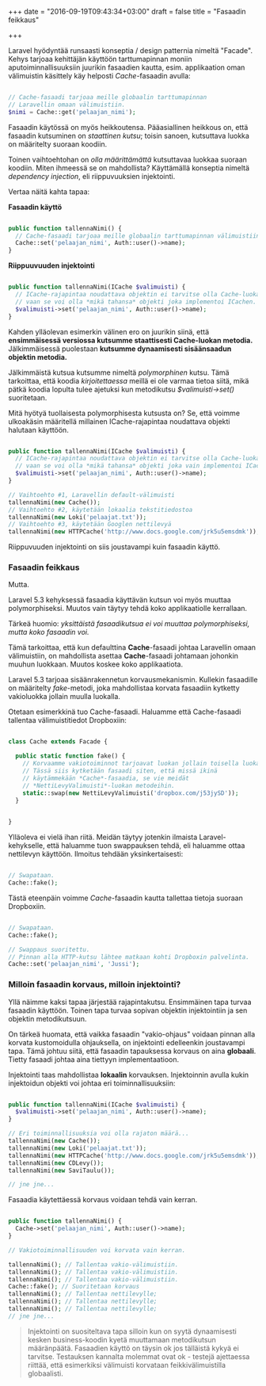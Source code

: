 +++
date = "2016-09-19T09:43:34+03:00"
draft = false
title = "Fasaadin feikkaus"

+++

Laravel hyödyntää runsaasti konseptia / design patternia nimeltä "Facade". Kehys tarjoaa kehittäjän käyttöön tarttumapinnan moniin aputoiminnallisuuksiin juurikin fasaadien kautta, esim. applikaation oman välimuistin käsittely käy helposti *Cache*-fasaadin avulla:

```php

// Cache-fasaadi tarjoaa meille globaalin tarttumapinnan 
// Laravellin omaan välimuistiin.
$nimi = Cache::get('pelaajan_nimi');

```

Fasaadin käytössä on myös heikkoutensa. Pääasiallinen heikkous on, että fasaadin kutsuminen on *staattinen kutsu*; toisin sanoen, kutsuttava luokka on määritelty suoraan koodiin. 

Toinen vaihtoehtohan on *olla määrittämättä* kutsuttavaa luokkaa suoraan koodiin. Miten ihmeessä se on mahdollista? Käyttämällä konseptia nimeltä *dependency injection*, eli riippuvuuksien injektointi.

Vertaa näitä kahta tapaa:

**Fasaadin käyttö**

```php

public function tallennaNimi() {
  // Cache-fasaadi tarjoaa meille globaalin tarttumapinnan välimuistiin.
  Cache::set('pelaajan_nimi', Auth::user()->name);	
}

```

**Riippuuvuuden injektointi**

```php

public function tallennaNimi(ICache $valimuisti) {
  // ICache-rajapintaa noudattava objektin ei tarvitse olla Cache-luokasta,
  // vaan se voi olla *mikä tahansa* objekti joka implementoi ICachen.
  $valimuisti->set('pelaajan_nimi', Auth::user()->name);	
}

```

Kahden ylläolevan esimerkin välinen ero on juurikin siinä, että **ensimmäisessä versiossa kutsumme staattisesti Cache-luokan metodia.** Jälkimmäisessä puolestaan **kutsumme dynaamisesti sisäänsaadun objektin metodia.**

Jälkimmäistä kutsua kutsumme nimeltä *polymorphinen* kutsu. Tämä tarkoittaa, että koodia *kirjoitettaessa* meillä ei ole varmaa tietoa siitä, mikä pätkä koodia lopulta tulee ajetuksi kun metodikutsu *$valimuisti->set()* suoritetaan.

Mitä hyötyä tuollaisesta polymorphisesta kutsusta on? Se, että voimme ulkoakäsin määritellä millainen ICache-rajapintaa noudattava objekti halutaan käyttöön.

```php

public function tallennaNimi(ICache $valimuisti) {
  // ICache-rajapintaa noudattava objektin ei tarvitse olla Cache-luokasta,
  // vaan se voi olla *mikä tahansa* objekti joka vain implementoi ICachen.
  $valimuisti->set('pelaajan_nimi', Auth::user()->name);	
}

// Vaihtoehto #1, Laravellin default-välimuisti
tallennaNimi(new Cache());
// Vaihtoehto #2, käytetään lokaalia tekstitiedostoa
tallennaNimi(new Loki('pelaajat.txt'));
// Vaihtoehto #3, käytetään Googlen nettilevyä
tallennaNimi(new HTTPCache('http://www.docs.google.com/jrk5u5emsdmk'));

```

Riippuvuuden injektointi on siis joustavampi kuin fasaadin käyttö. 

### Fasaadin feikkaus

Mutta.

Laravel 5.3 kehyksessä fasaadia käyttävän kutsun voi myös muuttaa polymorphiseksi. Muutos vain täytyy tehdä koko applikaatiolle kerrallaan. 

Tärkeä huomio: *yksittäistä fasaadikutsua ei voi muuttaa polymorphiseksi, mutta koko fasaadin voi.*

Tämä tarkoittaa, että kun defaulttina **Cache**-fasaadi johtaa Laravellin omaan välimuistiin, on mahdollista asettaa **Cache**-fasaadi johtamaan johonkin muuhun luokkaan. Muutos koskee koko applikaatiota.

Laravel 5.3 tarjoaa sisäänrakennetun korvausmekanismin. Kullekin fasaadille on määritelty *fake*-metodi, joka mahdollistaa korvata fasaadiin kytketty vakioluokka jollain muulla luokalla.

Otetaan esimerkkinä tuo Cache-fasaadi. Haluamme että Cache-fasaadi tallentaa välimuistitiedot Dropboxiin:

```php

class Cache extends Facade {

  public static function fake() {
    // Korvaamme vakiotoiminnot tarjoavat luokan jollain toisella luokalla.
    // Tässä siis kytketään fasaadi siten, että missä ikinä
    // käytämmekään *Cache*-fasaadia, se vie meidät 
    // *NettiLevyValimuisti*-luokan metodeihin.
    static::swap(new NettiLevyValimuisti('dropbox.com/j53jySD'));
  }
	

}

```

Ylläoleva ei vielä ihan riitä. Meidän täytyy jotenkin ilmaista Laravel-kehykselle, että haluamme tuon swappauksen tehdä, eli haluamme ottaa nettilevyn käyttöön. Ilmoitus tehdään yksinkertaisesti:

```php

// Swapataan.
Cache::fake();

```

Tästä eteenpäin voimme *Cache*-fasaadin kautta tallettaa tietoja suoraan Dropboxiin.

```php

// Swapataan.
Cache::fake();

// Swappaus suoritettu.
// Pinnan alla HTTP-kutsu lähtee matkaan kohti Dropboxin palvelinta.
Cache::set('pelaajan_nimi', 'Jussi'); 

```

### Milloin fasaadin korvaus, milloin injektointi?

Yllä näimme kaksi tapaa järjestää rajapintakutsu. Ensimmäinen tapa turvaa fasaadin käyttöön. Toinen tapa turvaa sopivan objektin injektointiin ja sen objektin metodikutsuun.

On tärkeä huomata, että vaikka fasaadin "vakio-ohjaus" voidaan pinnan alla korvata kustomoidulla ohjauksella, on injektointi edelleenkin joustavampi tapa. Tämä johtuu siitä, että fasaadin tapauksessa korvaus on aina **globaali**. Tietty fasaadi johtaa aina tiettyyn implementaatioon. 

Injektointi taas mahdollistaa **lokaalin** korvauksen. Injektoinnin avulla kukin injektoidun objekti voi johtaa eri toiminnallisuuksiin:

```php

public function tallennaNimi(ICache $valimuisti) {
  $valimuisti->set('pelaajan_nimi', Auth::user()->name);	
}

// Eri toiminnallisuuksia voi olla rajaton määrä...
tallennaNimi(new Cache());
tallennaNimi(new Loki('pelaajat.txt'));
tallennaNimi(new HTTPCache('http://www.docs.google.com/jrk5u5emsdmk'));
tallennaNimi(new CDLevy());
tallennaNimi(new SaviTaulu());

// jne jne...

```
Fasaadia käytettäessä korvaus voidaan tehdä vain kerran.

```php

public function tallennaNimi() {
  Cache->set('pelaajan_nimi', Auth::user()->name);	
}

// Vakiotoiminnallisuuden voi korvata vain kerran.

tallennaNimi(); // Tallentaa vakio-välimuistiin.
tallennaNimi(); // Tallentaa vakio-välimuistiin.
tallennaNimi(); // Tallentaa vakio-välimuistiin.
Cache::fake(); // Suoritetaan korvaus
tallennaNimi(); // Tallentaa nettilevylle;
tallennaNimi(); // Tallentaa nettilevylle;
tallennaNimi(); // Tallentaa nettilevylle;
// jne jne...

```

> Injektointi on suositeltava tapa silloin kun on syytä dynaamisesti kesken business-koodin kyetä muuttamaan metodikutsun määränpäätä. Fasaadien käyttö on täysin ok jos tälläistä kykyä ei tarvitse. Testauksen kannalta molemmat ovat ok - testejä ajettaessa riittää, että esimerkiksi välimuisti korvataan feikkivälimuistilla globaalisti.








